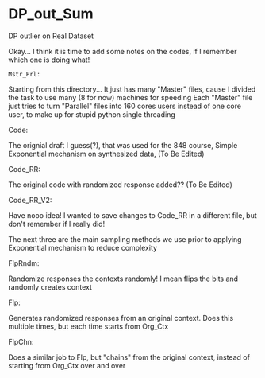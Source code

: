 # DP_out_Sum
DP outlier on Real Dataset

Okay... I think it is time to add some notes on the codes, if I remember which one is doing what!

 	Mstr_Prl:
  Starting from this directory... It just has many "Master" files, 
  cause I divided the task to use many (8 for now) machines for speeding
  Each "Master" file just tries to turn "Parallel" files into 160 cores users instead of one core user, 
  to make up for stupid python single threading
  
  
  Code:
  
  The orignial draft I guess(?), that was used for the 848 course,
  Simple Exponential mechanism on synthesized data, (To Be Edited)
  
  
  Code_RR:
  
  The original code with randomized response added?? (To Be Edited)
  
  
  
  Code_RR_V2:
  
  Have nooo idea! I wanted to save changes to Code_RR in a different file, 
  but don't remember if I really did!
  
  
  The next three are the main sampling methods we use prior to applying Exponential mechanism to reduce complexity
  
  
  FlpRndm:
  
  Randomize responses the contexts randomly! I mean flips the bits and randomly creates context
  
  
  Flp:
  
  Generates randomized responses from an original context. Does this multiple times, but each time starts from Org_Ctx
  
  
  FlpChn:
  
  Does a similar job to Flp, but "chains" from the original context, instead of starting from Org_Ctx over and over
  
  
